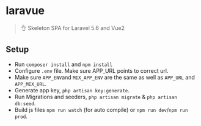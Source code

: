# laravue
> :ok_hand: Skeleton SPA for Laravel 5.6 and Vue2

## Setup
* Run `composer install` and `npm install`
* Configure `.env` file. Make sure APP_URL points to correct url.
* Make sure `APP_ENV`and `MIX_APP_ENV` are the same as well as `APP_URL` and `APP_MIX_URL`.
* Generate app key, `php artisan key:generate`.
* Run Migrations and seeders, `php artisan migrate` & `php artisan db:seed`.
* Build js files `npm run watch` (for auto compile) or `npm run dev`/`npm run prod`.
